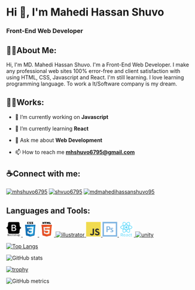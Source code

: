 # Hi 👋, I'm Mahedi Hassan Shuvo
### Front-End Web Developer

<h2 align="left">🙎‍♂️About Me:</h2>
Hi, I'm MD. Mahedi Hassan Shuvo. I'm a Front-End Web Developer. I make any professional web sites 100% error-free and client satisfaction with using HTML, CSS, Javascript and React. I'm still learning. I love learning programming language. To work a It/Software company is my dream.

<!-- [Profile views](https://gpvc.arturio.dev/mdmahedihassanshuvo) -->
<!-- Skills: REACT / JS / HTML / CSS -->

## 👨‍💻Works:

- 🔭 I’m currently working on **Javascript**

- 🌱 I’m currently learning **React**

- 💬 Ask me about **Web Development**

- 📫 How to reach me **mhshuvo6795@gmail.com** 

<h2 align="left">☕Connect with me:</h2>
<p align="left">
<a href="https://twitter.com/mhshuvo6795" target="blank"><img align="center" src="https://raw.githubusercontent.com/rahuldkjain/github-profile-readme-generator/master/src/images/icons/Social/twitter.svg" alt="mhshuvo6795" height="30" width="40" /></a>
<a href="https://fb.com/shvuo6795" target="blank"><img align="center" src="https://raw.githubusercontent.com/rahuldkjain/github-profile-readme-generator/master/src/images/icons/Social/facebook.svg" alt="shvuo6795" height="30" width="40" /></a>
<a href="https://instagram.com/mdmahedihassanshuvo95" target="blank"><img align="center" src="https://raw.githubusercontent.com/rahuldkjain/github-profile-readme-generator/master/src/images/icons/Social/instagram.svg" alt="mdmahedihassanshuvo95" height="30" width="40" /></a>
</p>

<h2 align="left">Languages and Tools:</h2>
<p align="left"> <a href="https://getbootstrap.com" target="_blank" rel="noreferrer"> <img src="https://raw.githubusercontent.com/devicons/devicon/master/icons/bootstrap/bootstrap-plain-wordmark.svg" alt="bootstrap" width="40" height="40"/> </a> <a href="https://www.w3schools.com/css/" target="_blank" rel="noreferrer"> <img src="https://raw.githubusercontent.com/devicons/devicon/master/icons/css3/css3-original-wordmark.svg" alt="css3" width="40" height="40"/> </a> <a href="https://www.w3.org/html/" target="_blank" rel="noreferrer"> <img src="https://raw.githubusercontent.com/devicons/devicon/master/icons/html5/html5-original-wordmark.svg" alt="html5" width="40" height="40"/> </a> <a href="https://www.adobe.com/in/products/illustrator.html" target="_blank" rel="noreferrer"> <img src="https://www.vectorlogo.zone/logos/adobe_illustrator/adobe_illustrator-icon.svg" alt="illustrator" width="40" height="40"/> </a> <a href="https://developer.mozilla.org/en-US/docs/Web/JavaScript" target="_blank" rel="noreferrer"> <img src="https://raw.githubusercontent.com/devicons/devicon/master/icons/javascript/javascript-original.svg" alt="javascript" width="40" height="40"/> </a> <a href="https://www.photoshop.com/en" target="_blank" rel="noreferrer"> <img src="https://raw.githubusercontent.com/devicons/devicon/master/icons/photoshop/photoshop-line.svg" alt="photoshop" width="40" height="40"/> </a> <a href="https://reactjs.org/" target="_blank" rel="noreferrer"> <img src="https://raw.githubusercontent.com/devicons/devicon/master/icons/react/react-original-wordmark.svg" alt="react" width="40" height="40"/> </a> <a href="https://unity.com/" target="_blank" rel="noreferrer"> <img src="https://www.vectorlogo.zone/logos/unity3d/unity3d-icon.svg" alt="unity" width="40" height="40"/> </a> </p>



<!-- [<img src='https://cdn.jsdelivr.net/npm/simple-icons@3.0.1/icons/github.svg' alt='github' height='40'>](https://github.com/mdmahedihassanshuvo)  [<img src='https://cdn.jsdelivr.net/npm/simple-icons@3.0.1/icons/facebook.svg' alt='facebook' height='40'>](https://www.facebook.com/shuvo6795)  [<img src='https://cdn.jsdelivr.net/npm/simple-icons@3.0.1/icons/instagram.svg' alt='instagram' height='40'>](https://www.instagram.com/mdmahedihassanshuvo95/)  [<img src='https://cdn.jsdelivr.net/npm/simple-icons@3.0.1/icons/twitter.svg' alt='twitter' height='40'>](https://twitter.com/@mhshvuo6795)   -->

<!-- <a href='https://docs.github.com/en/developers'><img src='https://raw.githubusercontent.com/acervenky/animated-github-badges/master/assets/devbadge.gif' width='40' height='40'></a> <a href='https://github.com/pricing'><img src='https://raw.githubusercontent.com/acervenky/animated-github-badges/master/assets/pro.gif' width='40' height='40'></a> <a href='https://stars.github.com/'><img src='https://raw.githubusercontent.com/acervenky/animated-github-badges/master/assets/starbadge.gif' width='35' height='35'></a>  -->

[![Top Langs](https://github-readme-stats.vercel.app/api/top-langs/?username=mdmahedihassanshuvo)](https://github.com/anuraghazra/github-readme-stats)

![GitHub stats](https://github-readme-stats.vercel.app/api?username=mdmahedihassanshuvo&show_icons=true)  

[![trophy](https://github-profile-trophy.vercel.app/?username=mdmahedihassanshuvo)](https://github.com/ryo-ma/github-profile-trophy)

![GitHub metrics](https://metrics.lecoq.io/mdmahedihassanshuvo)  
